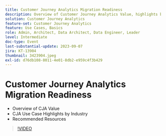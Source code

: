 ```yaml
---
title: Customer Journey Analytics Migration Readiness
description: Overview of Customer Journey Analytics Value, highlights by Industry, Recommended Resources
solution: Customer Journey Analytics
feature-set: Customer Journey Analytics
feature: Use Cases, Basics
role: Admin, Architect, Data Architect, Data Engineer, Leader
level: Intermediate
doc-type: Event
last-substantial-update: 2023-09-07
jira: KT-13904
thumbnail: 3423904.jpeg
exl-id: d76db108-8011-4e01-8db2-e959c4f3b429
---
```

# Customer Journey Analytics Migration Readiness

* Overview of CJA Value
* CJA Use Case Highlights by Industry
* Recommended Resources

>[!VIDEO](https://video.tv.adobe.com/v/3423904/?learn=on)
